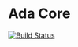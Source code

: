 # Ada Core
[![Build Status](https://travis-ci.org/zhs007/adacore.svg?branch=master)](https://travis-ci.org/zhs007/adacore)
